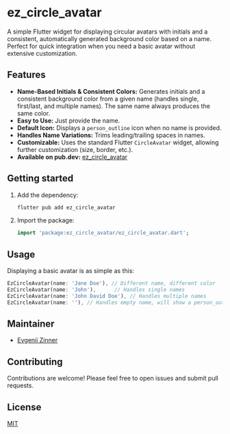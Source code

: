 # ez_circle_avatar

A simple Flutter widget for displaying circular avatars with initials and a consistent, 
automatically generated background color based on a name.  
Perfect for quick integration when you need a basic avatar without extensive customization.

## Features

*   **Name-Based Initials & Consistent Colors:** Generates initials and a consistent background color from a given name (handles single, first/last, and multiple names).  The same name always produces the same color.
*   **Easy to Use:** Just provide the name.
*   **Default Icon:** Displays a `person_outline` icon when no name is provided.
*   **Handles Name Variations:** Trims leading/trailing spaces in names.
*   **Customizable:** Uses the standard Flutter `CircleAvatar` widget, allowing further customization (size, border, etc.).
*   **Available on pub.dev:** [ez_circle_avatar](https://pub.dev/packages/ez_circle_avatar)

## Getting started

1.  Add the dependency:

    ```bash
    flutter pub add ez_circle_avatar
    ```

2.  Import the package:

    ```dart
    import 'package:ez_circle_avatar/ez_circle_avatar.dart';
    ```

## Usage

Displaying a basic avatar is as simple as this:

```dart
EzCircleAvatar(name: 'Jane Doe'), // Different name, different color
EzCircleAvatar(name: 'John'),      // Handles single names
EzCircleAvatar(name: 'John David Doe'), // Handles multiple names
EzCircleAvatar(name: ''), // Handles empty name, will show a person_outline icon
```

## Maintainer

*   [Evgenii Zinner](https://github.com/Evgenii-Zinner)

## Contributing

Contributions are welcome! Please feel free to open issues and submit pull requests.

## License

[MIT](LICENSE)